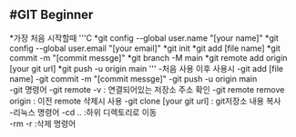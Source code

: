 #GIT Beginner<br>
------------
*가장 처음 시작할때
'''C
  *git config --global user.name "[your name]"
  *git config --global user.email "[your email]"
  *git init
  *git add [file name]
  *git commit -m "[commit messge]"
  *git branch -M main
  *git remote add origin [your git url]
  *git push -u origin main
'''
-처음 사용 이후 사용시
  -git add [file name]
  -git commit -m "[commit messge]"
  -git push -u origin main
<br>
-git 명령어
  -git remote -v    : 연결되어있는 저장소 주소 확인
  -git remote remove origin    : 이전 remote 삭제시 사용
  -git clone [your git url]    : git저장소 내용 복사
<br>
-리눅스 명령어
  -cd ..    :하위 디렉토리로 이동<br>
  -rm -r    :삭제 명령어<br>

